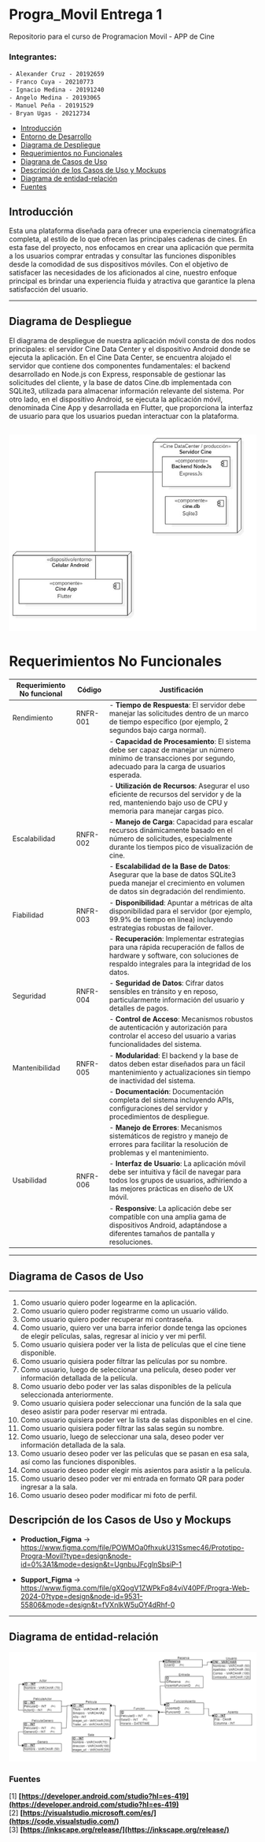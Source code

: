 # Progra_Movil Entrega 1
Repositorio para el curso de Programacion Movil - APP de Cine

### Integrantes:
    - Alexander Cruz - 20192659
    - Franco Cuya - 20210773 
    - Ignacio Medina - 20191240
    - Angelo Medina - 20193065
    - Manuel Peña - 20191529
    - Bryan Ugas - 20212734

- [Introducción](#Introducción)
- [Entorno de Desarrollo](./installation_guide/Readme.md)
- [Diagrama de Despliegue](#Diagrama-de-Despliegue)
- [Requerimientos no Funcionales](#Requerimientos-no-Funcionales)
- [Diagrana de Casos de Uso](#Diagrana-de-Casos-de-Uso)
- [Descripción de los Casos de Uso y Mockups](#Descripción-de-los-Casos-de-Uso)
- [Diagrama de entidad-relación](#Diagrama-de-entidad-relación)
- [Fuentes](#Fuentes)


## Introducción

Esta una plataforma diseñada para ofrecer una experiencia cinematográfica completa, al estilo de lo que ofrecen las principales cadenas de cines. En esta fase del proyecto, nos enfocamos en crear una aplicación que permita a los usuarios comprar entradas y consultar las funciones disponibles desde la comodidad de sus dispositivos móviles. Con el objetivo de satisfacer las necesidades de los aficionados al cine, nuestro enfoque principal es brindar una experiencia fluida y atractiva que garantice la plena satisfacción del usuario.

---

## Diagrama de Despliegue

El diagrama de despliegue de nuestra aplicación móvil consta de dos nodos principales: el servidor Cine Data Center y el dispositivo Android donde se ejecuta la aplicación. En el Cine Data Center, se encuentra alojado el servidor que contiene dos componentes fundamentales: el backend desarrollado en Node.js con Express, responsable de gestionar las solicitudes del cliente, y la base de datos Cine.db implementada con SQLite3, utilizada para almacenar información relevante del sistema. Por otro lado, en el dispositivo Android, se ejecuta la aplicación móvil, denominada Cine App y desarrollada en Flutter, que proporciona la interfaz de usuario para que los usuarios puedan interactuar con la plataforma.

![diagrama_de_despliegue](/diagramas/DeploymentDiagram.jpg)
---

# Requerimientos No Funcionales

| Requerimiento No funcional | Código  | Justificación                                                                                                                        |
|----------------------------|---------|--------------------------------------------------------------------------------------------------------------------------------------|
| Rendimiento                | RNFR-001 | - **Tiempo de Respuesta**: El servidor debe manejar las solicitudes dentro de un marco de tiempo específico (por ejemplo, 2 segundos bajo carga normal). 
  |||- **Capacidad de Procesamiento**: El sistema debe ser capaz de manejar un número mínimo de transacciones por segundo, adecuado para la carga de usuarios esperada.  
  ||| - **Utilización de Recursos**: Asegurar el uso eficiente de recursos del servidor y de la red, manteniendo bajo uso de CPU y memoria para manejar cargas pico. |
|Escalabilidad| RNFR-002 | - **Manejo de Carga**: Capacidad para escalar recursos dinámicamente basado en el número de solicitudes, especialmente durante los tiempos pico de visualización de cine. 
  |||- **Escalabilidad de la Base de Datos**: Asegurar que la base de datos SQLite3 pueda manejar el crecimiento en volumen de datos sin degradación del rendimiento. 
  |Fiabilidad| RNFR-003|- **Disponibilidad**: Apuntar a métricas de alta disponibilidad para el servidor (por ejemplo, 99.9% de tiempo en línea) incluyendo estrategias robustas de failover.
  ||| - **Recuperación**: Implementar estrategias para una rápida recuperación de fallos de hardware y software, con soluciones de respaldo integrales para la integridad de los datos.
  |Seguridad| RNFR-004| - **Seguridad de Datos**: Cifrar datos sensibles en tránsito y en reposo, particularmente información del usuario y detalles de pagos.
  |||- **Control de Acceso**: Mecanismos robustos de autenticación y autorización para controlar el acceso del usuario a varias funcionalidades del sistema.
  |Mantenibilidad| RNFR-005| - **Modularidad**: El backend y la base de datos deben estar diseñados para un fácil mantenimiento y actualizaciones sin tiempo de inactividad del sistema.
  ||| - **Documentación**: Documentación completa del sistema incluyendo APIs, configuraciones del servidor y procedimientos de despliegue.
  ||| - **Manejo de Errores**: Mecanismos sistemáticos de registro y manejo de errores para facilitar la resolución de problemas y el mantenimiento.
  |Usabilidad | RNFR-006| - **Interfaz de Usuario**: La aplicación móvil debe ser intuitiva y fácil de navegar para todos los grupos de usuarios, adhiriendo a las mejores prácticas en diseño de UX móvil.
  ||| - **Responsive**: La aplicación debe ser compatible con una amplia gama de dispositivos Android, adaptándose a diferentes tamaños de pantalla y resoluciones.|




---

## Diagrama de Casos de Uso

---
1. Como usuario quiero poder logearme en la aplicación.
2. Como usuario quiero poder registrarme como un usuario válido.
3. Como usuario quiero poder recuperar mi contraseña.
4. Como usuario, quiero ver una barra inferior donde tenga las opciones de elegir películas, salas, regresar al inicio y ver mi perfil.
5. Como usuario quisiera poder ver la lista de películas que el cine tiene disponible.
6. Como usuario quisiera poder filtrar las películas por su nombre.
7. Como usuario, luego de seleccionar una película, deseo poder ver información detallada de la película.
8. Como usuario debo poder ver las salas disponibles de la película seleccionada anteriormente.
9. Como usuario quisiera poder seleccionar una función de la sala que deseo asistir para poder reservar mi entrada.
10. Como usuario quisiera poder ver la lista de salas disponibles en el cine.
11. Como usuario quisiera poder filtrar las salas según su nombre.
12. Como usuario, luego de seleccionar una sala, deseo poder ver información detallada de la sala.
13. Como usuario deseo poder ver las películas que se pasan en esa sala, así como las funciones disponibles.
14. Como usuario deseo poder elegir mis asientos para asistir a la película.
15. Como usuario deseo poder ver mi entrada en formato QR para poder ingresar a la sala.
16. Como usuario deseo poder modificar mi foto de perfil.



## Descripción de los Casos de Uso y Mockups

- **Production_Figma** -> https://www.figma.com/file/POWMOa0fhxukU31Ssmec46/Prototipo-Progra-Movil?type=design&node-id=0%3A1&mode=design&t=UgnbuJFcglnSbsiP-1

- **Support_Figma** -> https://www.figma.com/file/gXQogV1ZWPkFq84viV40PF/Progra-Web-2024-0?type=design&node-id=9531-55806&mode=design&t=fVXnlkW5uOY4dRhf-0

---

## Diagrama de entidad-relación

![alt text](/images/relacional.png)

### Fuentes
[1] **[https://developer.android.com/studio?hl=es-419](https://developer.android.com/studio?hl=es-419)** <br>
[2] **[https://visualstudio.microsoft.com/es/](https://code.visualstudio.com/)** <br>
[3] **[https://inkscape.org/release/](https://inkscape.org/release/)**



